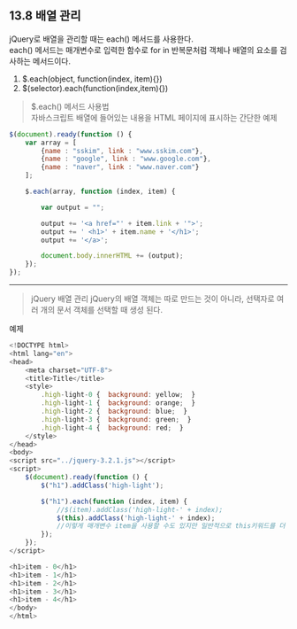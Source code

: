 ## 13.8 배열 관리

jQuery로 배열을 관리할 때는 each() 메서드를 사용한다.  
each() 메서드는 매개변수로 입력한 함수로 for in 반복문처럼 객체나 배열의 요소를 검사하는 메서드이다.  

1. $.each(object, function(index, item){})
2. $(selector).each(function(index,item){})

> $.each() 메서드 사용법  
자바스크립트 배열에 들어있는 내용을 HTML 페이지에 표시하는 간단한 예제

```javascript
$(document).ready(function () {
    var array = [
        {name : "sskim", link : "www.sskim.com"},
        {name : "google", link : "www.google.com"},
        {name : "naver", link : "www.naver.com"}
    ];

    $.each(array, function (index, item) {

        var output = "";

        output += '<a href="' + item.link + '">';
        output += ' <h1>' + item.name + '</h1>';
        output += '</a>';

        document.body.innerHTML += (output);
    });
});
```  


- - -
> jQuery 배열 관리
jQuery의 배열 객체는 따로 만드는 것이 아니라, 선택자로 여러 개의 문서 객체를 선택할 때 생성 된다.

예제
```javascript
<!DOCTYPE html>
<html lang="en">
<head>
    <meta charset="UTF-8">
    <title>Title</title>
    <style>
        .high-light-0 {  background: yellow;  }
        .high-light-1 {  background: orange;  }
        .high-light-2 {  background: blue;  }
        .high-light-3 {  background: green;  }
        .high-light-4 {  background: red;  }
    </style>
</head>
<body>
<script src="../jquery-3.2.1.js"></script>
<script>
    $(document).ready(function () {
        $("h1").addClass('high-light');

        $("h1").each(function (index, item) {
            //$(item).addClass('high-light-' + index);
            $(this).addClass('high-light-' + index);
            //이렇게 매개변수 item을 사용할 수도 있지만 일반적으로 this키워드를 더 많이 사용한다.
        });
    });
</script>

<h1>item - 0</h1>
<h1>item - 1</h1>
<h1>item - 2</h1>
<h1>item - 3</h1>
<h1>item - 4</h1>
</body>
</html>
```
